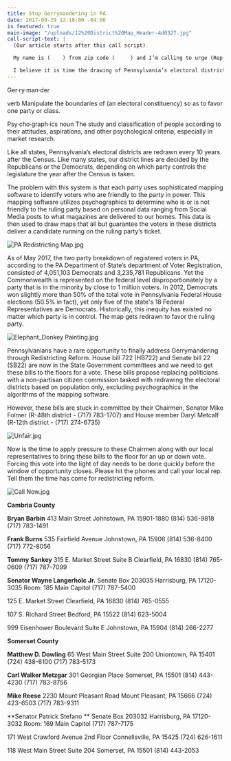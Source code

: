 ```yaml
---
title: Stop Gerrymandering in PA
date: 2017-09-29 12:18:00 -04:00
is featured: true
main-image: "/uploads/12%20District%20Map_Header-4d0327.jpg"
call-script-text: |
  (Our article starts after this call script)

  My name is (    ) from zip code (     ) and I’m calling to urge (Rep. name) to support (**HB722** if addressing a house member), (**SB22** if addressing a Senator).

  I believe it is time the drawing of Pennsylvania’s electoral districts be taken out of the hands of politicians.  I am in favor of the creation of a citizen commission tasked with redrawing the electoral map based on population only.  Please pressure members of the State Government committee to bring this bill out of committee and to the floor for a full vote by the (House) (Senate)
---
```


Ger·ry·man·der

verb
Manipulate the boundaries of (an electoral constituency) so as to favor one party or class.

Psy·cho·graph·ics
noun
The study and classification of people according to their attitudes, aspirations, and other psychological criteria, especially in market research.

Like all states, Pennsylvania’s electoral districts are redrawn every 10 years after the Census.  Like many states, our district lines are decided by the Republicans or the Democrats, depending on which party controls the legislature the year after the Census is taken. 
 
The problem with this system is that each party uses sophisticated mapping software to identify voters who are friendly to the party in power.  This mapping software utilizes psychographics to determine who is or is not friendly to the ruling party based on personal data ranging from Social Media posts to what magazines are delivered to our homes.  This data is then used to draw maps that all but guarantee the voters in these districts deliver a candidate running on the ruling party’s ticket.

![PA Redistricting Map.jpg](/uploads/PA%20Redistricting%20Map.jpg)

As of May 2017, the two party breakdown of registered voters in PA, according to the PA Department of State’s department of Voter Registration, consisted of 4,051,103 Democrats and 3,235,781 Republicans.  Yet the Commonwealth is represented on the federal level disproportionately by a party that is in the minority by close to 1 million voters.  In 2012, Democrats won slightly more than 50% of the total vote in Pennsylvania Federal House elections (50.5% in fact), yet only five of the state's 18 Federal Representatives are Democrats.  Historically, this inequity has existed no matter which party is in control.  The map gets redrawn to favor the ruling party.

![Elephant_Donkey Painting.jpg](/uploads/Elephant_Donkey%20Painting.jpg)

Pennsylvanians have a rare opportunity to finally address Gerrymandering through Redistricting Reform.  House bill 722 (HB722) and Senate bill 22 (SB22) are now in the State Government committees and we need to get these bills to the floors for a vote.  These bills propose replacing politicians with a non-partisan citizen commission tasked with redrawing the electoral districts based on population only, excluding psychographics in the algorithms of the mapping software.

However, these bills are stuck in committee by their Chairmen, Senator Mike Folmer (R-48th district - (717) 783-1707) and House member Daryl Metcalf (R-12th district - (717) 274-6735)

![Unfair.jpg](/uploads/Unfair.jpg)

Now is the time to apply pressure to these Chairmen along with our local representatives to bring these bills to the floor for an up or down vote.  Forcing this vote into the light of day needs to be done quickly before the window of opportunity closes.
Please hit the phones and call your local rep.  Tell them the time has come for redistricting reform.

![Call Now.jpg](/uploads/Call%20Now.jpg)

**Cambria County**

**Bryan Barbin**
413 Main Street
Johnstown, PA 15901-1880
(814) 536-9818  
(717) 783-1491 

**Frank Burns**
535 Fairfield Avenue
Johnstown, PA 15906 
(814) 536-8400 
(717) 772-8056 

**Tommy Sankey**
315 E. Market Street
Suite B
Clearfield, PA 16830 
(814) 765-0609 
(717) 787-7099 

**Senator Wayne Langerholc Jr.** 
Senate Box 203035 
Harrisburg, PA 17120-3035
Room: 185 Main Capitol
(717) 787-5400 
 
125 E. Market Street 
Clearfield, PA 16830 
(814) 765-0555 
 
107 S. Richard Street 
Bedford, PA 15522 
(814) 623-5004 
 
999 Eisenhower Boulevard 
Suite E 
Johnstown, PA 15904 
(814) 266-2277 

**Somerset County**

**Matthew D. Dowling**
65 West Main Street
Suite 200
Uniontown, PA 15401 
(724) 438-6100 
(717) 783-5173 

**Carl Walker Metzgar**
301 Georgian Place
Somerset, PA 15501 
(814) 443-4230 
(717) 783-8756 

**Mike Reese**
2230 Mount Pleasant Road
Mount Pleasant, PA 15666 
(724) 423-6503 
(717) 783-9311 

**Senator Patrick Stefano  **
Senate Box 203032 
Harrisburg, PA 17120-3032
Room: 169 Main Capitol
(717) 787-7175 
 
171 West Crawford Avenue 
2nd Floor 
Connellsville, PA 15425 
(724) 626-1611 
 
118 West Main Street 
Suite 204 
Somerset, PA 15501 
(814) 443-2053 


